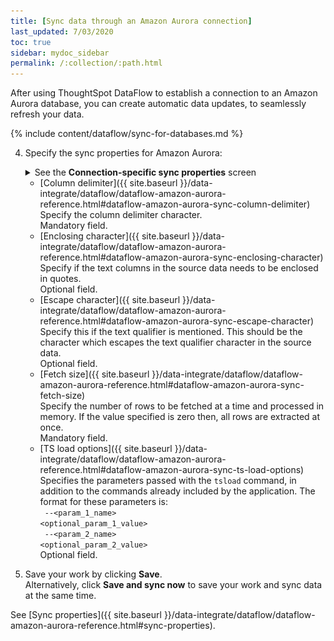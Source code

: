 ```yaml
---
title: [Sync data through an Amazon Aurora connection]
last_updated: 7/03/2020
toc: true
sidebar: mydoc_sidebar
permalink: /:collection/:path.html
---
```

After using ThoughtSpot DataFlow to establish a connection to an Amazon Aurora database, you can create automatic data updates, to seamlessly refresh your data.

{% include content/dataflow/sync-for-databases.md %}

4. Specify the sync properties for Amazon Aurora:

   <details>
        <summary>See the <strong>Connection-specific sync properties</strong> screen</summary>
     <p>
     <img src="../../images/dataflow-set-sync-properties-draft.png" alt="Enter sync details" /></p>
   </details>

   <!--![Enter connection details]({{ site.baseurl }}/images/dataflow-cassandra-create.png "Enter connection details")-->

   * [Column delimiter]({{ site.baseurl }}/data-integrate/dataflow/dataflow-amazon-aurora-reference.html#dataflow-amazon-aurora-sync-column-delimiter)<br/>Specify the column delimiter character.<br/>Mandatory field.
   * [Enclosing character]({{ site.baseurl }}/data-integrate/dataflow/dataflow-amazon-aurora-reference.html#dataflow-amazon-aurora-sync-enclosing-character)<br/>Specify if the text columns in the source data needs to be enclosed in quotes.<br/>Optional field.
   * [Escape character]({{ site.baseurl }}/data-integrate/dataflow/dataflow-amazon-aurora-reference.html#dataflow-amazon-aurora-sync-escape-character)<br/>Specify this if the text qualifier is mentioned. This should be the character which escapes the text qualifier character in the source data.<br/>Optional field.
   * [Fetch size]({{ site.baseurl }}/data-integrate/dataflow/dataflow-amazon-aurora-reference.html#dataflow-amazon-aurora-sync-fetch-size)<br/>Specify the number of rows to be fetched at a time and processed in memory. If the value specified is zero then, all rows are extracted at once.<br/>Mandatory field.
   * [TS load options]({{ site.baseurl }}/data-integrate/dataflow/dataflow-amazon-aurora-reference.html#dataflow-amazon-aurora-sync-ts-load-options)<br/>Specifies the parameters passed with the <code>tsload</code> command, in addition to the commands already included by the application. The format for these parameters is:<br/><code> --&lt;param_1_name&gt; &lt;optional_param_1_value&gt;</code><br/><code> --&lt;param_2_name&gt; &lt;optional_param_2_value&gt;</code><br/>Optional field.

5. Save your work by clicking **Save**.<br/>Alternatively, click **Save and sync now** to save your work and sync data at the same time.

See [Sync properties]({{ site.baseurl }}/data-integrate/dataflow/dataflow-amazon-aurora-reference.html#sync-properties).
